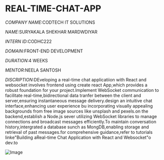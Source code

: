 # REAL-TIME-CHAT-APP

*COMPANY NAME*:CODTECH IT SOLUTIONS

*NAME*:SURYAKALA SHEKHAR MARDWDIYAR

*INTERN ID*:CODHC222

*DOMAIN*:FRONT-END DEVELOPMENT

*DURATION*:4 WEEKS

*MENTOR*:NEELA SANTOSH

*DISCRIPTION*:DEveloping a real-time chat applicatiion with React and websocket involves frontend using create react App,which provides a robust foundation for your project.Implement WebSocket communication to facilitate real-time,bidirectional data tranfer between the client and server,ensuring instantaneous message delivery.design an intuitive chat interface,enhancing user experience bu incorporating visually appealing backgrounds from free image sources like unsplash and pexels.on the backend,establish a Node.js sever utilizing WebSocket libraries to manage connections and broadcast messages efficiently.To maintain conversation history,intergrated a database sunch as MongDB,enabling storage and retrieval of past messages.for comprehensive guidance,refer to tutorials linke"Building aReal-time Chat Application with React and Websocket"o  dev.to


![Image](https://github.com/user-attachments/assets/6d8e21ca-e4b1-4fd8-9303-6ac1157b0f45)

